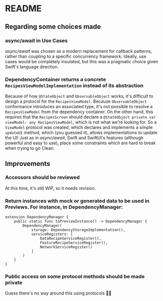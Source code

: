 #  README

## Regarding some choices made

### async/await in Use Cases

*async/await* was chosen as a modern replacement for callback patterns, rather than coupling to a specific concurrency framework. Ideally, use cases would be completely insulated, but this was a pragmatic choice given Swift's language direction.

### DependencyContainer returns a concrete ```RecipesViewModelImplementation``` instead of its abstraction

Because of how `@StateObject` and `ObservableObject` works, it's difficult to design a protocol for the `RecipesViewModel`. Because `ObservableObject` conformance introduces an associated type, it's not possible to resolve a `RecipesViewModel` from the dependency container. On the other hand, this requires that the `RecipesScreen` should declare a `@StateObject private var viewModel: any RecipesViewModel`, which is not what we're looking for. So a `ViewModel` protocol was created, which declares and implements a simple `updateUI` method, which (you guessed it), allows implementations to update the UI! Just as in *async/await*, Swift and SwiftUI's features (although powerful and easy to use), place some constraints which are hard to break when trying to go Clean.


## Improvements

### Accessors should be reviewed
At this time, it's still WIP, so it needs revision.

### Return instances with mock or generated data to be used in Previews. For instance, in DependencyManager:
```
extension DependencyManager {
    public static func toPreviewInstance() -> DependencyManager {
        DependencyManager(
            storage: DependencyStorageImplementation(),
            serviceRegisters: [
                DataRecipeServiceRegister(),
                FeatureRecipeServiceRegister(),
                NetworkServiceRegister()
            ]
        )
    }
}
```

### Public access on some protocol methods should be made private

Guess there's no way around this using protocols 🤷‍♂️

